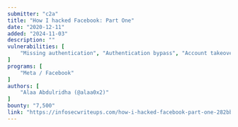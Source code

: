 ```yaml
---
submitter: "c2a"
title: "How I hacked Facebook: Part One"
date: "2020-12-11"
added: "2024-11-03"
description: ""
vulnerabilities: [
    "Missing authentication", "Authentication bypass", "Account takeover"
]
programs: [
    "Meta / Facebook"
]
authors: [
    "Alaa Abdulridha (@alaa0x2)"
]
bounty: "7,500"
link: "https://infosecwriteups.com/how-i-hacked-facebook-part-one-282bbb125a5d"
---
```




